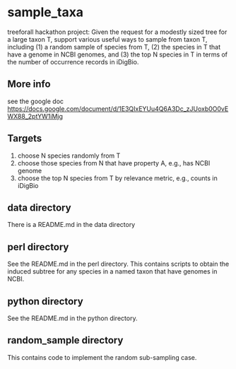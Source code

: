 sample_taxa
===========

treeforall hackathon project: Given the request for a modestly sized tree for a large taxon T, support various useful ways to sample from taxon T, including (1) a random sample of species from T, (2) the species in T that have a genome in NCBI genomes, and (3) the top N species in T in terms of the number of occurrence records in iDigBio.  

## More info

see the google doc https://docs.google.com/document/d/1E3QIxEYUu4Q6A3Dc_zJUoxb0O0vEWX88_2ptYW1iMjg

## Targets 

1. choose N species randomly from T
2. choose those species from N that have property A, e.g., has NCBI genome
3. choose the top N species from T by relevance metric, e.g., counts in iDigBio

## data directory 

There is a README.md in the data directory

## perl directory 

See the README.md in the perl directory.  This contains scripts to obtain the induced subtree for any species in a named taxon that have genomes in NCBI. 

## python directory 

See the README.md in the python directory.  

## random_sample directory

This contains code to implement the random sub-sampling case.  